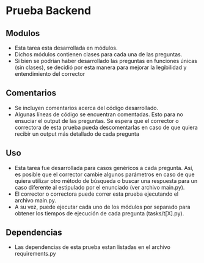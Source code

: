 # Prueba Backend

## Modulos

- Esta tarea esta desarrollada en módulos.
- Dichos módulos contienen clases para cada una de las preguntas.
- Si bien se podrían haber desarrollado las preguntas en funciones únicas (sin clases), se decidió por esta manera para mejorar la legibilidad y entendimiento del corrector

## Comentarios

- Se incluyen comentarios acerca del código desarrollado.
- Algunas líneas de código se encuentran comentadas. Esto para no ensuciar el output de las preguntas. Se espera que el corrector o correctora de esta prueba pueda descomentarlas en caso de que quiera recibir un output más detallado de cada pregunta

## Uso

- Esta tarea fue desarrollada para casos genéricos a cada pregunta. Así, es posible que el corrector cambie algunos parámetros en caso de que quiera utilizar otro método de búsqueda o buscar una respuesta para un caso diferente al estipulado por el enunciado (ver archivo main.py).
- El corrector o correctora puede correr esta prueba ejecutando el archivo main.py.
- A su vez, puede ejecutar cada uno de los módulos por separado para obtener los tiempos de ejecución de cada pregunta (tasks/t[X].py).

## Dependencias

- Las dependencias de esta prueba estan listadas en el archivo requirements.py
